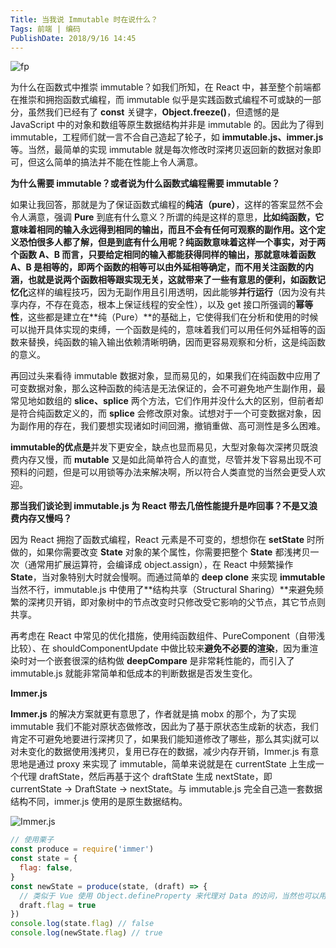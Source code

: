 ```yaml
---
Title: 当我说 Immutable 时在说什么？ 
Tags: 前端 | 编码
PublishDate: 2018/9/16 14:45
---
```


![fp](http://wx1.sinaimg.cn/large/007113CZgy1fvbdu2m0dnj30lc0aa3yq.jpg)

为什么在函数式中推崇 immutable？如我们所知，在 React 中，甚至整个前端都在推崇和拥抱函数式编程，而 immutable 似乎是实践函数式编程不可或缺的一部分，虽然我们已经有了 **const** 关键字，**Object.freeze()**，但遗憾的是 JavaScript 中的对象和数组等原生数据结构并非是 immutable 的。因此为了得到 immutable，工程师们就一言不合自己造起了轮子，如 **immutable.js、immer.js** 等。当然，最简单的实现 immutable 就是每次修改时深拷贝返回新的数据对象即可，但这么简单的搞法并不能在性能上令人满意。

**为什么需要 immutable？或者说为什么函数式编程需要 immutable？**

如果让我回答，那就是为了保证函数式编程的**纯洁（pure）**，这样的答案显然不会令人满意，强调 **Pure** 到底有什么意义？所谓的纯是这样的意思，**比如纯函数，它意味着相同的输入永远得到相同的输出，而且不会有任何可观察的副作用。**这个定义恐怕很多人都了解，但是到底有什么用呢？纯函数意味着这样一个事实，对于两个函数 A、B 而言，只要给定相同的输入都能获得同样的输出，那就意味着函数 A、B 是相等的，即两个函数的相等可以由外延相等确定，而不用关注函数的内涵，也就是说两个函数相等跟实现无关，这就带来了一些有意思的便利，如**函数记忆化**这样的编程技巧，因为无副作用且引用透明，因此能够**并行运行**（因为没有共享内存，不存在竟态，根本上保证线程的安全性），以及 get 接口所强调的**幂等性**，这些都是建立在**纯（Pure）**的基础上，它使得我们在分析和使用的时候可以抛开具体实现的束缚，一个函数是纯的，意味着我们可以用任何外延相等的函数来替换，纯函数的输入输出依赖清晰明确，因而更容易观察和分析，这是纯函数的意义。

再回过头来看待 immutable 数据对象，显而易见的，如果我们在纯函数中应用了可变数据对象，那么这种函数的纯洁是无法保证的，会不可避免地产生副作用，最常见地如数组的 **slice、splice** 两个方法，它们作用并没什么大的区别，但前者却是符合纯函数定义的，而 **splice** 会修改原对象。试想对于一个可变数据对象，因为副作用的存在，我们要想实现诸如时间回溯，撤销重做、高可测性是多么困难。

**immutable的优点是**并发下更安全，缺点也显而易见，大型对象每次深拷贝既浪费内存又慢，而 **mutable** 又是如此简单符合人的直觉，尽管并发下容易出现不可预料的问题，但是可以用锁等办法来解决啊，所以符合人类直觉的当然会更受人欢迎。

**那当我们谈论到 immutable.js 为 React 带去几倍性能提升是咋回事？不是又浪费内存又慢吗？** 

因为 React 拥抱了函数式编程，React 元素是不可变的，想想你在 **setState** 时所做的，如果你需要改变 **State** 对象的某个属性，你需要把整个 **State** 都浅拷贝一次（通常用扩展运算符，会编译成 object.assign），在 React 中频繁操作 **State**，当对象特别大时就会慢啊。而通过简单的 **deep clone** 来实现 **immutable** 当然不行，immutable.js 中使用了**结构共享（Structural Sharing）**来避免频繁的深拷贝开销，即对象树中的节点改变时只修改受它影响的父节点，其它节点则共享。

再考虑在 React 中常见的优化措施，使用纯函数组件、PureComponent（自带浅比较）、在 shouldComponentUpdate 中做比较来**避免不必要的渲染**，因为重渲染时对一个嵌套很深的结构做 **deepCompare** 是非常耗性能的，而引入了 immutable.js 就能非常简单和低成本的判断数据是否发生变化。

**Immer.js**

**Immer.js** 的解决方案就更有意思了，作者就是搞 mobx 的那个，为了实现 immutable 我们不能对原状态做修改，因此为了基于原状态生成新的状态，我们肯定不可避免地要进行深拷贝了，如果我们能知道修改了哪些，那么其实j就可以对未变化的数据使用浅拷贝，复用已存在的数据，减少内存开销，Immer.js 有意思地是通过 proxy 来实现了 immutable，简单来说就是在 currentState 上生成一个代理 draftState，然后再基于这个 draftState 生成 nextState，即 currentState -> DraftState -> nextState。与 immutable.js 完全自己造一套数据结构不同，immer.js 使用的是原生数据结构。

![Immer.js](https://github.com/mweststrate/immer/raw/master/images/hd/immer.png)

```javascript
// 使用栗子
const produce = require('immer')
const state = {
  flag: false,
}
const newState = produce(state, (draft) => {
  // 类似于 Vue 使用 Object.defineProperty 来代理对 Data 的访问，当然也可以用 Proxy 
  draft.flag = true
})
console.log(state.flag) // false
console.log(newState.flag) // true
```